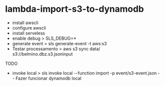 # lambda-import-s3-to-dynamodb
- install awscli
- configure awscli
- install serveless
- enable debug > SLS_DEBUG=*
- generate event > sls generate-event -t aws:s3
- Testar processamento > aws s3 sync data/ s3://belmino.dbz.s3.jsoninput


TODO
- invoke local > sls invoke local --function import -p event/s3-event.json
-- Fazer funcionar dynamodb local
